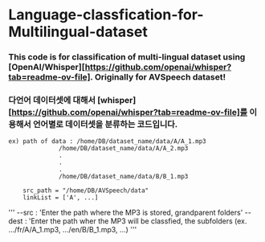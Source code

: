 # Language-classfication-for-Multilingual-dataset
### This code is for classification of multi-lingual dataset using [OpenAI/Whisper][https://github.com/openai/whisper?tab=readme-ov-file]. Originally for AVSpeech dataset!
### 다언어 데이터셋에 대해서 [whisper][https://github.com/openai/whisper?tab=readme-ov-file]를 이용해서 언어별로 데이터셋을 분류하는 코드입니다.

```
ex) path of data : /home/DB/dataset_name/data/A/A_1.mp3
              /home/DB/dataset_name/data/A/A_2.mp3
              .
              .
              .
              /home/DB/dataset_name/data/B/B_1.mp3
              
    src_path = "/home/DB/AVSpeech/data"
    linkList = ['A', ...]
```

'''
--src : 'Enter the path where the MP3 is stored, grandparent folders'
--dest : 'Enter the path wher the MP3 will be classfied, the subfolders (ex. .../fr/A/A_1.mp3, .../en/B/B_1.mp3, ...)
'''
